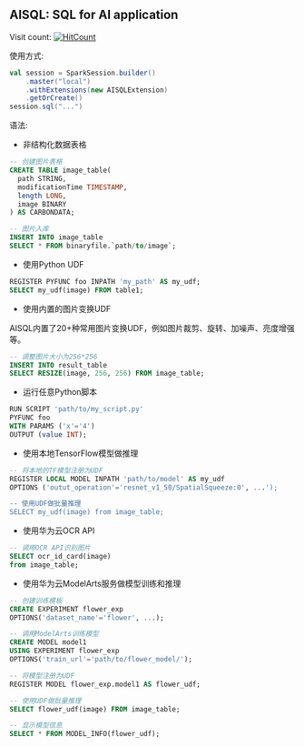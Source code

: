 ## AISQL:  SQL for AI application

Visit count: [![HitCount](http://hits.dwyl.io/jackylk/carbonlake/aisql.svg)](http://hits.dwyl.io/jackylk/carbonlake/aisql)

使用方式:
```scala
val session = SparkSession.builder()
    .master("local")
    .withExtensions(new AISQLExtension)
    .getOrCreate()
session.sql("...")
```

语法:
- 非结构化数据表格

```sql
-- 创建图片表格
CREATE TABLE image_table(
  path STRING,
  modificationTime TIMESTAMP,
  length LONG,
  image BINARY
) AS CARBONDATA;

-- 图片入库
INSERT INTO image_table 
SELECT * FROM binaryfile.`path/to/image`;
```


- 使用Python UDF

```sql
REGISTER PYFUNC foo INPATH 'my_path' AS my_udf;
SELECT my_udf(image) FROM table1;
```

- 使用内置的图片变换UDF

AISQL内置了20+种常用图片变换UDF，例如图片裁剪、旋转、加噪声、亮度增强等。
```sql
-- 调整图片大小为256*256
INSERT INTO result_table
SELECT RESIZE(image, 256, 256) FROM image_table;
```


- 运行任意Python脚本

```sql
RUN SCRIPT 'path/to/my_script.py' 
PYFUNC foo 
WITH PARAMS ('x'='4')
OUTPUT (value INT);
```


- 使用本地TensorFlow模型做推理

```sql
-- 将本地的TF模型注册为UDF
REGISTER LOCAL MODEL INPATH 'path/to/model' AS my_udf 
OPTIONS ('outut_operation'='resnet_v1_50/SpatialSqueeze:0', ...');

-- 使用UDF做批量推理
SELECT my_udf(image) from image_table;
```


- 使用华为云OCR API

```sql
-- 调用OCR API识别图片
SELECT ocr_id_card(image) 
from image_table;
```


- 使用华为云ModelArts服务做模型训练和推理

```sql
-- 创建训练模板
CREATE EXPERIMENT flower_exp
OPTIONS('dataset_name'='flower', ...);

-- 调用ModelArts训练模型
CREATE MODEL model1 
USING EXPERIMENT flower_exp
OPTIONS('train_url'='path/to/flower_model/');

-- 将模型注册为UDF
REGISTER MODEL flower_exp.model1 AS flower_udf;

-- 使用UDF做批量推理
SELECT flower_udf(image) FROM image_table;

-- 显示模型信息
SELECT * FROM MODEL_INFO(flower_udf);
```

